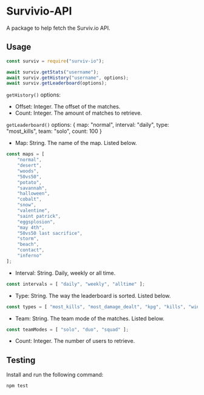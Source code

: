 # Survivio-API
A package to help fetch the Surviv.io API.

## Usage
```js
const surviv = require("surviv-io");

await surviv.getStats("username");
await surviv.getHistory("username", options);
await surviv.getLeaderboard(options);
```

`getHistory()` options:
- Offset: Integer. The offset of the matches.
- Count: Integer. The amount of matches to retrieve.

`getLeaderboard()` options:
{ map: "normal", interval: "daily", type: "most_kills", team: "solo", count: 100 }
- Map: String. The name of the map. Listed below.
```js
const maps = [
    "normal",
    "desert",
    "woods",
    "50vs50",
    "potato",
    "savannah",
    "halloween",
    "cobalt",
    "snow",
    "valentine",
    "saint patrick",
    "eggsplosion",
    "may 4th",
    "50vs50 last sacrifice",
    "storm",
    "beach",
    "contact",
    "inferno"
];
```
- Interval: String. Daily, weekly or all time.
```js
const intervals = [ "daily", "weekly", "alltime" ];
```
- Type: String. The way the leaderboard is sorted. Listed below.
```js
const types = [ "most_kills", "most_damage_dealt", "kpg", "kills", "wins" ];
```
- Team: String. The team mode of the matches. Listed below.
```js
const teamModes = [ "solo", "duo", "squad" ];
```
- Count: Integer. The number of users to retrieve.

## Testing
Install and run the following command:
```
npm test
```